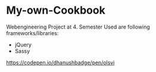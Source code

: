 # My-own-Cookbook
Webengineering Project at 4. Semester
Used are following frameworks/libraries:
- jQuery
- Sassy

https://codepen.io/dhanushbadge/pen/olsvi